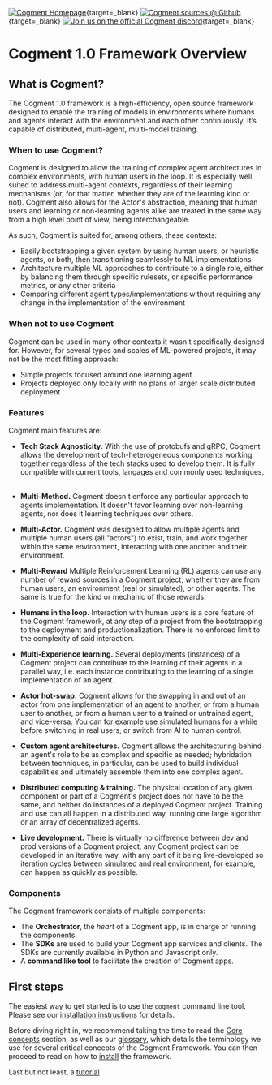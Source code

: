 [![Cogment Homepage](https://img.shields.io/badge/-Homepage-ffbb00?style=flat)](https://cogment.ai/){target=\_blank}
[![Cogment sources @ Github](https://img.shields.io/badge/Github-Cogment%20Sources-lightgrey?style=flat&logo=github)](https://github.com/cogment){target=\_blank} [![Join us on the official Cogment discord](https://img.shields.io/discord/739822842450935963?style=flat&color=6f84d4&label=Cogment%27s%20Discord&logo=discord&logoColor=white)](https://discord.gg/55h7fnqdSJ){target=\_blank}

# Cogment 1.0 Framework Overview

## What is Cogment?

The Cogment 1.0 framework is a high-efficiency, open source framework designed to enable the training of models in environments where humans and agents interact with the environment and each other continuously. It’s capable of distributed, multi-agent, multi-model training.

### When to use Cogment?

Cogment is designed to allow the training of complex agent architectures in complex environments, with human users in the loop. It is especially well suited to address multi-agent contexts, regardless of their learning mechanisms (or, for that matter, whether they are of the learning kind or not). Cogment also allows for the Actor's abstraction, meaning that human users and learning or non-learning agents alike are treated in the same way from a high level point of view, being interchangeable.

As such, Cogment is suited for, among others, these contexts:

- Easily bootstrapping a given system by using human users, or heuristic agents, or both, then transitioning seamlessly to ML implementations
- Architecture multiple ML approaches to contribute to a single role, either by balancing them through specific rulesets, or specific performance metrics, or any other criteria
- Comparing different agent types/implementations without requiring any change in the implementation of the environment

### When not to use Cogment

Cogment can be used in many other contexts it wasn't specifically designed for. However, for several types and scales of ML-powered projects, it may not be the most fitting approach:

- Simple projects focused around one learning agent
- Projects deployed only locally with no plans of larger scale distributed deployment

### Features

Cogment main features are:

- **Tech Stack Agnosticity.** With the use of protobufs and gRPC, Cogment allows the development of tech-heterogeneous components working together regardless of the tech stacks used to develop them. It is fully compatible with current tools, langages and commonly used techniques.
  &nbsp;

- **Multi-Method.** Cogment doesn't enforce any particular approach to agents implementation. It doesn't favor learning over non-learning agents, nor does it learning techniques over others.
  &nbsp;

- **Multi-Actor.** Cogment was designed to allow multiple agents and multiple human users (all "actors") to exist, train, and work together within the same environment, interacting with one another and their environment.
  &nbsp;

- **Multi-Reward** Multiple Reinforcement Learning (RL) agents can use any number of reward sources in a Cogment project, whether they are from human users, an environment (real or simulated), or other agents. The same is true for the kind or mechanic of those rewards.
- **Humans in the loop.** Interaction with human users is a core feature of the Cogment framework, at any step of a project from the bootstrapping to the deployment and productionalization. There is no enforced limit to the complexity of said interaction.
- **Multi-Experience learning.** Several deployments (instances) of a Cogment project can contribute to the learning of their agents in a parallel way, i.e. each instance contributing to the learning of a single implementation of an agent.
- **Actor hot-swap.** Cogment allows for the swapping in and out of an actor from one implementation of an agent to another, or from a human user to another, or from a human user to a trained or untrained agent, and vice-versa. You can for example use simulated humans for a while before switching in real users, or switch from AI to human control.
- **Custom agent architectures.** Cogment allows the architecturing behind an agent's role to be as complex and specific as needed; hybridation between techniques, in particular, can be used to build individual capabilities and ultimately assemble them into one complex agent.
- **Distributed computing & training.** The physical location of any given component or part of a Cogment's project does not have to be the same, and neither do instances of a deployed Cogment project. Training and use can all happen in a distributed way, running one large algorithm or an array of decentralized agents.
- **Live development.** There is virtually no difference between dev and prod versions of a Cogment project; any Cogment project can be developed in an iterative way, with any part of it being live-developed so iteration cycles between simulated and real environment, for example, can happen as quickly as possible.

### Components

The Cogment framework consists of multiple components:

- The **Orchestrator**, the _heart_ of a Cogment app, is in charge of running the components.
- The **SDKs** are used to build your Cogment app services and clients. The SDKs are currently available in Python and Javascript only.
- A **command like tool** to facilitate the creation of Cogment apps.

## First steps

The easiest way to get started is to use the `cogment` command line tool. Please see our [installation instructions](./introduction/installation.md) for details.

Before diving right in, we recommend taking the time to read the [Core concepts](./concepts/core-concepts.md) section, as well as our [glossary](./concepts/glossary.md), which details the terminology we use for several critical concepts of the Cogment Framework. You can then proceed to read on how to [install](./introduction/installation.md) the framework.

Last but not least, a [tutorial](./cogment/tutorial/introduction.md)
